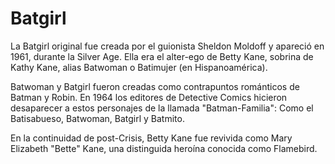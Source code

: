 # Batgirl
La Batgirl original fue creada por el guionista Sheldon Moldoff y apareció en 1961, durante la Silver Age. Ella era el alter-ego de Betty Kane, sobrina de Kathy Kane, alias Batwoman o Batimujer (en Hispanoamérica).

Batwoman y Batgirl fueron creadas como contrapuntos románticos de Batman y Robin. En 1964 los editores de Detective Comics hicieron desaparecer a estos personajes de la llamada "Batman-Familia": Como el Batisabueso, Batwoman, Batgirl y Batmito.

En la continuidad de post-Crisis, Betty Kane fue revivida como Mary Elizabeth "Bette" Kane, una distinguida heroína conocida como Flamebird.
